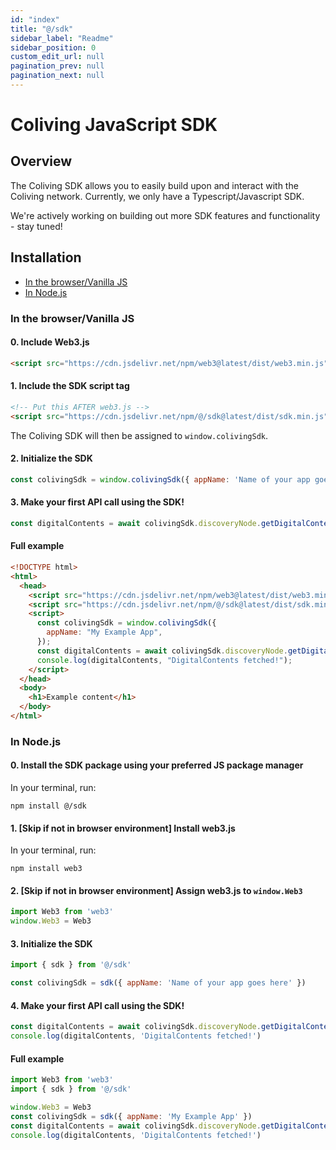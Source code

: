 ```yaml
---
id: "index"
title: "@/sdk"
sidebar_label: "Readme"
sidebar_position: 0
custom_edit_url: null
pagination_prev: null
pagination_next: null
---
```


# Coliving JavaScript SDK

## Overview

The Coliving SDK allows you to easily build upon and interact with the Coliving network. Currently, we only have a Typescript/Javascript SDK.

We're actively working on building out more SDK features and functionality - stay tuned!

## Installation

- [In the browser/Vanilla JS](#in-the-browservanilla-js)
- [In Node.js](#in-nodejs)

### In the browser/Vanilla JS

#### 0. Include Web3.js

```html
<script src="https://cdn.jsdelivr.net/npm/web3@latest/dist/web3.min.js"></script>
```

#### 1. Include the SDK script tag

```html
<!-- Put this AFTER web3.js -->
<script src="https://cdn.jsdelivr.net/npm/@/sdk@latest/dist/sdk.min.js"></script>
```

The Coliving SDK will then be assigned to `window.colivingSdk`.

#### 2. Initialize the SDK

```js
const colivingSdk = window.colivingSdk({ appName: 'Name of your app goes here' })
```

#### 3. Make your first API call using the SDK!

```js
const digitalContents = await colivingSdk.discoveryNode.getDigitalContents()
```

#### Full example

```html title="index.html"
<!DOCTYPE html>
<html>
  <head>
    <script src="https://cdn.jsdelivr.net/npm/web3@latest/dist/web3.min.js"></script>
    <script src="https://cdn.jsdelivr.net/npm/@/sdk@latest/dist/sdk.min.js"></script>
    <script>
      const colivingSdk = window.colivingSdk({
        appName: "My Example App",
      });
      const digitalContents = await colivingSdk.discoveryNode.getDigitalContents();
      console.log(digitalContents, "DigitalContents fetched!");
    </script>
  </head>
  <body>
    <h1>Example content</h1>
  </body>
</html>
```

### In Node.js

#### 0. Install the SDK package using your preferred JS package manager

In your terminal, run:

```bash"
npm install @/sdk
```

#### 1. [Skip if not in browser environment] Install web3.js

In your terminal, run:

```bash"
npm install web3
```

#### 2. [Skip if not in browser environment] Assign web3.js to `window.Web3`

```js
import Web3 from 'web3'
window.Web3 = Web3
```

#### 3. Initialize the SDK

```js
import { sdk } from '@/sdk'

const colivingSdk = sdk({ appName: 'Name of your app goes here' })
```

#### 4. Make your first API call using the SDK!

```js
const digitalContents = await colivingSdk.discoveryNode.getDigitalContents()
console.log(digitalContents, 'DigitalContents fetched!')
```

#### Full example

```js title="app.js"
import Web3 from 'web3'
import { sdk } from '@/sdk'

window.Web3 = Web3
const colivingSdk = sdk({ appName: 'My Example App' })
const digitalContents = await colivingSdk.discoveryNode.getDigitalContents()
console.log(digitalContents, 'DigitalContents fetched!')
```
